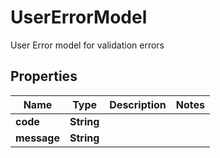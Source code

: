 

# UserErrorModel

User Error model for validation errors

## Properties

Name | Type | Description | Notes
------------ | ------------- | ------------- | -------------
**code** | **String** |  | 
**message** | **String** |  | 



